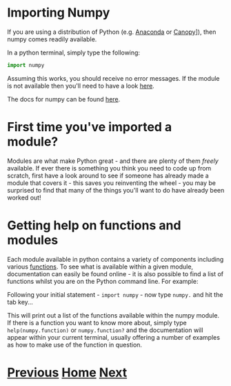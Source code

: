 ---
---

# Importing Numpy

If you are using a distribution of Python (e.g. [Anaconda](https://www.continuum.io/downloads) or [Canopy](https://www.enthought.com/products/canopy/)]), then numpy comes readily available.

In a python terminal, simply type the following:

```python
import numpy
```

Assuming this works, you should receive no error messages. If the module is not available then you'll need to have a look [here](http://www.scipy.org/install.html).

The docs for numpy can be found [here](http://docs.scipy.org/doc/numpy/reference/).

# First time you've imported a module?

Modules are what make Python great - and there are plenty of them *freely* available. If ever there is something you think you need to code up from scratch, first have a look around to see if someone has already made a module that covers it - this saves you reinventing the wheel - you may be surprised to find that many of the things you'll want to do have already been worked out!

# Getting help on functions and modules

Each module available in python contains a variety of components including various [functions](http://www.learnpython.org/en/Functions). To see what is available within a given module, documentation can easily be found online - it is also possible to find a list of functions whilst you are on the Python command line. For example:

Following your initial statement - ```import numpy``` - now type ```numpy.``` and hit the tab key...

This will print out a list of the functions available within the numpy module. If there is a function you want to know more about, simply type ```help(numpy.function)``` or ```numpy.function?``` and the documentation will appear within your current terminal, usually offering a number of examples as how to make use of the function in question.

# [Previous](../README_numpy) [Home](../README_numpy) [Next](../numpy_array)